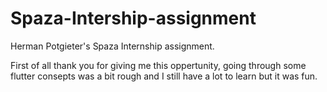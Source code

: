# Spaza-Intership-assignment

Herman Potgieter's Spaza Internship assignment. 

First of all thank you for giving me this oppertunity, going through some flutter consepts was a bit rough and I still have a lot to learn but it was fun. 
